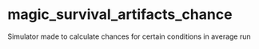# magic_survival_artifacts_chance
Simulator made to calculate chances for certain conditions in average run
